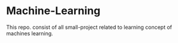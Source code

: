 # Machine-Learning
This repo. consist of all small-project related to learning concept of machines learning.
